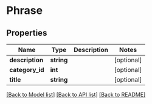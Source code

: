 # Phrase

## Properties
Name | Type | Description | Notes
------------ | ------------- | ------------- | -------------
**description** | **string** |  | [optional] 
**category_id** | **int** |  | [optional] 
**title** | **string** |  | [optional] 

[[Back to Model list]](../README.md#documentation-for-models) [[Back to API list]](../README.md#documentation-for-api-endpoints) [[Back to README]](../README.md)


